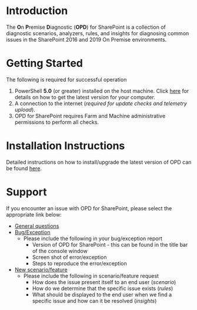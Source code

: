 # Introduction
The **O**n **P**remise **D**iagnostic (**OPD**) for SharePoint is a collection of diagnostic scenarios, analyzers, rules, and insights for
diagnosing common issues in the SharePoint 2016 and 2019 On Premise environments.

# Getting Started
The following is required for successful operation
1.	PowerShell **5.0** (or greater) installed on the host machine. Click [here](https://github.com/powershell/powershell) for details
on how to get the latest version for your computer.  
2.	A connection to the internet (*required for update checks and telemetry upload*).
3.	OPD for SharePoint requires Farm and Machine administrative permissions to perform all checks.

# Installation Instructions
Detailed instructions on how to install/upgrade the latest version of OPD can be found [here](https://github.com/onpremdiag/SharePoint/blob/master/docs/Installation.md).

# Support
If you encounter an issue with OPD for SharePoint, please select the appropriate link below:
- <a href="mailto:opd-support@microsoft.com?subject=OPD General Questions">General questions</a>
- <a href="mailto:opd-support@microsoft.com?subject=OPD encountered an exception/bug">Bug/Exception</a>
  - Please include the following in your bug/exception report
    - Version of OPD for SharePoint - this can be found in the title bar of the console window
    - Screen shot of error/exception
    - Steps to reproduce the error/exception
- <a href="mailto:opd-support@microsoft.com?subject=OPD New Scenario">New scenario/feature</a>
  - Please include the following in scenario/feature request
    - How does the issue present itself to an end user (*scenario*)
    - How do we determine that the specific issue exists (*rules*)
    - What should be displayed to the end user when we find a specific issue and how can it be resolved (*insights*)
   
